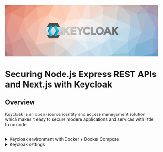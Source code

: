 <img src="./.github/keycloak-banner.png" alt="Keycloak banner" />

# Securing Node.js Express REST APIs and Next.js with Keycloak

## Overview

Keycloak is an open-source identity and access management solution which makes it easy to secure modern applications and services with little to no code.

<br />

<details>
<summary>
Keycloak environment with Docker + Docker Compose
</summary>

After having cloned the repository, just access it and enter the Keycloak environment folder, and run the environments with Docker compose.

```bash
$ cd keycloak-nextjs-nodejs
$ cd docker/keycloak
$ docker-compose up -d
```

Now go to http://localhost:8080 and see if Keycloak opens in your browser.

</details>

<details>
<summary>
Keycloak settings
</summary>

### Create Realm

A `Realm` manages a set of users, credentials, roles, and groups. A user belongs to and logs into a realm. Realms are isolated from one another and can only manage and authenticate the users that they control.

1. Go to http://localhost:8080/auth/admin and log in to the Keycloak Admin Console using the admin credentials, by default the user is `admin` and the password is `admin`.
2. From the `Master` drop-down menu, click `Add Realm`. When you are logged in to the master realm this drop-down menu lists all existing realms.
3. Type `apps` in the `Name` field and click `Create`.

![add-realm](.github/add-realm.png)

When the realm is created, the main admin console page opens. Notice the current realm is now set to `apps`. Switch between managing the `master` realm and the realm you just created by clicking entries in the `Select realm` drop-down menu.

Make sure `apps` is selected for the below configurations. Avoid using the master realm. You don’t have to create the realm every time. It’s a one time process.

### Create Client

Clients are entities that can request Keycloak to authenticate a user. Most often, clients are applications and services that want to use Keycloak to secure themselves and provide a single sign-on solution. Clients can also be entities that just want to request identity information or an access token so that they can securely invoke other services on the network that are secured by Keycloak.

1. Click on the `Clients` menu from the left pane. All the available clients for the selected Realm will get listed here.

![list-clients](.github/list-clients.png)

2. To create a new client, click `Create`. You will be prompted for a `Client ID`, a `Client Protocol` and a `Root URL`. A good choice for the client ID is the name of your application (`nodejs`), the client protocol should be set to `openid-connect` and the root URL should be set to the application URL.

![add-client-nodejs-1](.github/add-client-nodejs-1.png)

3. After saving you will be presented with the client configuration page where you can assign a name and description to the client if desired.

Set the **Access Type** to `confidential`, **Authorization Enabled** to `ON`, `Service Account Enabled` to `ON` and click `Save`.

![add-client-nodejs-2](.github/add-client-nodejs-2.png)

`Credentials` tab will show the `Client Secret` which is required for the Node.js Application Keycloak configurations.

![add-client-nodejs-credentials](.github/add-client-nodejs-credentials.png)

4. Go to `Client Roles` tab to create the `nodejs` role definitions. Imagine the Application that you are building with have different types of users with different user permissions. Ex: users and administrators.

- Some APIs would only be accessible to users only.
- Some APIs would be accessible to administrators only.
- Some APIs would be accessible to both users and administrators.

As per the example, let’s create two roles: `user` and `admin` by clicking `Add Role` button.

![add-client-nodejs-list-roles-1](.github/add-client-nodejs-list-roles-1.png)

![add-client-nodejs-add-user-role](.github/add-client-nodejs-add-user-role.png)

![add-client-nodejs-add-admin-role](.github/add-client-nodejs-add-admin-role.png)

![add-client-nodejs-list-roles-2](.github/add-client-nodejs-list-roles-2.png)

### Create Realm Roles

Applications often assign access and permissions to specific roles rather than individual users as dealing with users can be too fine grained and hard to manage.

Let’s create `app-user` and `app-admin` Realm roles by assigning corresponding `nodejs` roles (`user`, `admin`).

1. Click on the `Roles` menu from the left pane. All the available roles for the selected Realm will get listed here.

![list-realm-roles](.github/list-realm-roles.png)

2. To create **app-user** realm role, click **Add Role**. You will be prompted for a **Role Name**, and a **Description**. Provide the details as below and **Save**.

![realm-add-app-user-role](.github/realm-add-app-user-role.png)

After **Save**, enabled **Composite Roles** and Search for **nodejs** under **Client Roles** field. Select **user** role of the **nodejs** and Click **Add Selected >**.

![realm-add-app-user-role-bind-nodejs-client-user-role](.github/realm-add-app-user-role-bind-nodejs-client-user-role.png)

This configuration will assign **nodejs** **user** client role to the **app-user** realm role. If you have multiple clients with multiple roles, pick and choose the required roles from each client to create realm roles based on the need.

3. Follow the same steps to create the **app-admin** user but assign **admin** client role instead of **user** role.

![realm-add-app-admin-role-bind-nodejs-client-admin-role](.github/realm-add-app-admin-role-bind-nodejs-client-admin-role.png)

### Create Users

Users are entities that are able to log into your system. They can have attributes associated with themselves like email, username, address, phone number, and birth day. They can be assigned group membership and have specific roles assigned to them.

Let’s create following users and grant them `app-user` and `app-admin` roles for testing purposes.

- employee1 with `app-user` realm role
- employee2 with `app-admin` realm role
- employee3 with `app-user` & `app-admin` realm roles

1. From the menu, click `Users` to open the user list page.

2. On the right side of the empty user list, click `Add User` to open the add user page.

3. Enter a name in the `Username` field; this is the only required field. Flip the `Email Verified` switch from `Off` to `On` and click `Save` to save the data and open the management page for the new user.

![add-user](.github/add-user.png)

4. Click the `Credentials` tab to set a temporary password for the new user.

5. Type a new password and confirm it. Flip the `Temporary` switch from `On` to `Off` and click `Reset Password` to set the user password to the new one you specified. For simplicity let’s set the password to `mypassword` for all the users.

![add-user-credentials](.github/add-user-credentials.png)

6. Click the `Role Mappings` tab to assign realm roles to the user. Realm roles list will be available in `Available Roles` list. Select one required role and click on the `Add Selected >` to assign it to the user.

After role assignment, assigned roles will be available under `Assigned Roles` list. Role assignments for `employee1`, `employee2`, and `employee3` would be as below.

![add-user-role-mappings-app-user](.github/add-user-role-mappings-app-user.png)
![add-user-role-mappings-app-admin](.github/add-user-role-mappings-app-admin.png)
![add-user-role-mappings-app-user-&-app-admin](.github/add-user-role-mappings-app-user-&-app-admin.png)

Yes, it was a bit of a hassle to go through all the configurations. But when you keep using Keycloak, these configurations will become a piece of cake. For new application getting added, you don’t need to do all of the above. You just need to add a new client with client roles and assign the client roles to corresponding realm roles.

</details>
